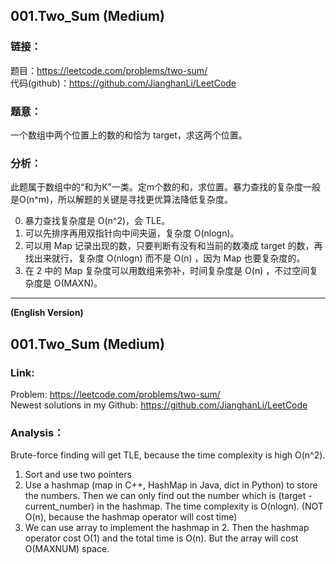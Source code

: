 ## 001.Two_Sum (Medium)  
  
### **链接**：  
题目：https://leetcode.com/problems/two-sum/  
代码(github)：https://github.com/JianghanLi/LeetCode  
  
### **题意**：  
一个数组中两个位置上的数的和恰为 target，求这两个位置。  
  
### **分析**：
此题属于数组中的“和为K”一类。定m个数的和，求位置。暴力查找的复杂度一般是O(n^m)，所以解题的关键是寻找更优算法降低复杂度。

0. 暴力查找复杂度是 O(n^2)，会 TLE。
1. 可以先排序再用双指针向中间夹逼，复杂度 O(nlogn)。  
2. 可以用 Map 记录出现的数，只要判断有没有和当前的数凑成 target 的数，再找出来就行，复杂度 O(nlogn) 而不是 O(n) ，因为 Map 也要复杂度的。  
3. 在 2 中的 Map 复杂度可以用数组来弥补，时间复杂度是 O(n) ，不过空间复杂度是 O(MAXN)。  

---  

**(English Version)** 
  
## 001.Two_Sum (Medium)  
  
### **Link**:  
Problem: https://leetcode.com/problems/two-sum/  
Newest solutions in my Github: https://github.com/JianghanLi/LeetCode  
  
### **Analysis**：  
Brute-force finding will get TLE, because the time complexity is high O(n^2).  
  
1. Sort and use two pointers  
2. Use a hashmap (map in C++, HashMap in Java, dict in Python) to store the numbers. Then we can only find out the number which is (target - current_number) in the hashmap. The time complexity is O(nlogn). (NOT O(n), because the hashmap operator will cost time)  
3. We can use array to implement the hashmap in 2. Then the hashmap operator cost O(1) and the total time is O(n). But the array will cost O(MAXNUM) space.  
  
